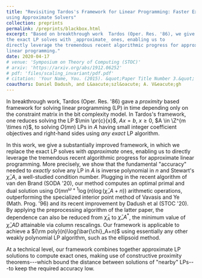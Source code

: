 ```yaml
---
title: "Revisiting Tardos's Framework for Linear Programming: Faster Exact Solutions
using Approximate Solvers"
collection: preprints 
permalink: /preprints/blackbox.html
excerpt: "Based on breakthrough work  Tardos (Oper. Res. '86), we give a substantially improved framework, in which we replace
the exact LP solves with _approximate_ ones, enabling us to
directly leverage the tremendous recent algorithmic progress for approximate
linear programming."
date: 2020-04-17
# venue: 'Symposium on Theory of Computing (STOC)'
# arxiv: 'https://arxiv.org/abs/1912.06252'
# pdf: 'files/scaling_invariant/pdf.pdf'
# citation: 'Your Name, You. (2015). &quot;Paper Title Number 3.&quot; <i>Journal 1</i>. 1(3).'
coauthors: Daniel Dadush, and L&aacute;szl&oacute; A. V&eacute;gh 
---
```

In breakthrough work, Tardos (Oper. Res. '86) gave a *proximity* based
framework for solving linear programming (LP) in time depending only on
the constraint matrix in the bit complexity model. In Tardos's
framework, one reduces solving the LP $\min \pr{c}{x}$, $Ax=b$,
$x \geq 0$, $A \in \Z^{m \times n}$, to solving $O(mn)$ LPs in $A$
having small integer coefficient objectives and right-hand sides using
*any exact* LP algorithm.

In this work, we give a substantially improved framework, in which we
replace the exact LP solves with *approximate* ones, enabling us to
directly leverage the tremendous recent algorithmic progress for
approximate linear programming. More precisely, we show that the
fundamental "accuracy" needed to *exactly* solve any LP in $A$ is
inverse polynomial in $n$ and Stewart's $\bar{\chi}\_A$, a well-studied
condition number. Plugging in the recent algorithm of van den Brand
(SODA '20), our method computes an optimal primal and dual solution
using ${O}(m n^{\omega+1} \log
(n)\log(\bar{\chi}\_A+n))$ arithmetic operations, outperforming the
specialized interior point method of Vavasis and Ye (Math. Prog. '96)
and its recent improvement by Dadush et al (STOC '20). By applying the
preprocessing algorithm of the latter paper, the dependence can also be
reduced from $\bar\chi_A$ to $\bar{\chi}\_A^*$, the minimum value of
$\bar\chi\_{AD}$ attainable via column rescalings. Our framework is
applicable to achieve a ${\rm poly}(n)\log(\bar{\chi}_A+n)$ using
essentially any other weakly polynomial LP algorithm, such as the
ellipsoid method.

At a technical level, our framework combines together approximate LP
solutions to compute exact ones, making use of constructive proximity
theorems---which bound the distance between solutions of "nearby"
LPs---to keep the required accuracy low.
